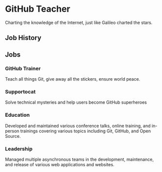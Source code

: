# GitHub Teacher

Charting the knowledge of the Internet, just like Galileo charted the stars.

## Job History
## Jobs

### GitHub Trainer

Teach all things Git, give away all the stickers, ensure world peace.

### Supportocat

Solve technical mysteries and help users become GitHub superheroes

### Education

Developed and maintained various conference talks, online training, and in-person trainings covering various topics including Git, GitHub, and Open Source.

### Leadership

Managed multiple asynchronous teams in the development, maintenance, and release of various web applications and websites.
